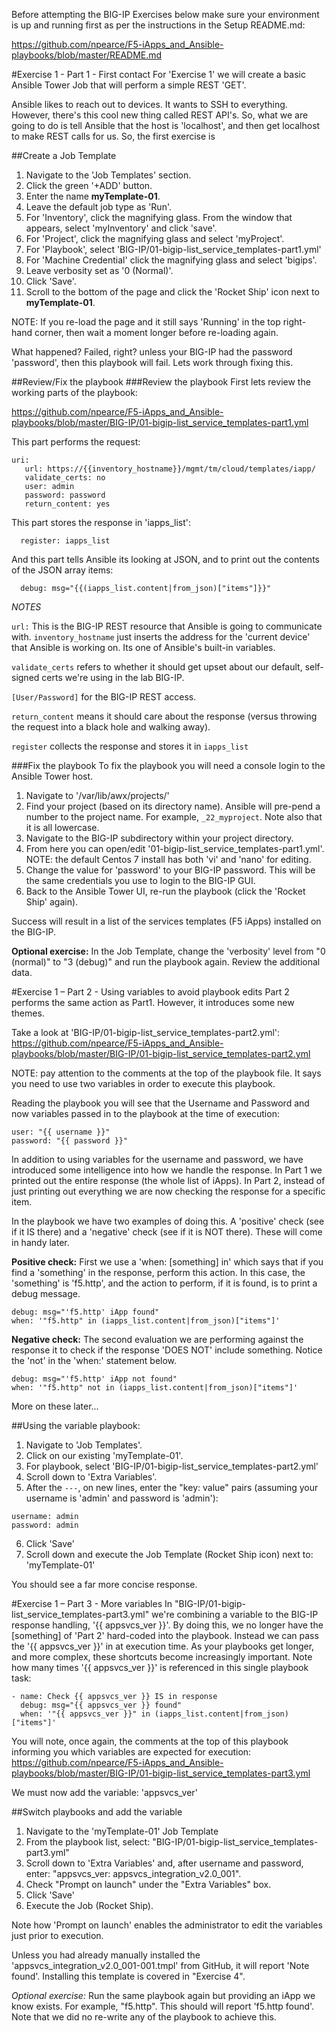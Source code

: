 Before attempting the BIG-IP Exercises below make sure your environment is up and running first as per the instructions in the Setup README.md:

https://github.com/npearce/F5-iApps_and_Ansible-playbooks/blob/master/README.md

#Exercise 1 - Part 1 - First contact
For 'Exercise 1' we will create a basic Ansible Tower Job that will perform a simple REST 'GET'.

Ansible likes to reach out to devices. It wants to SSH to everything. However, there's this cool new thing called REST API's. So, what we are going to do is tell Ansible that the host is 'localhost', and then get localhost to make REST calls for us. So, the first exercise is  

##Create a Job Template
1. Navigate to the 'Job Templates' section.
2. Click the green '+ADD' button.
3. Enter the name **myTemplate-01**.
4. Leave the default job type as 'Run'.
5. For 'Inventory', click the magnifying glass. From the window that appears, select 'myInventory' and click 'save'.
6. For 'Project', click the magnifying glass and select 'myProject'.
7. For 'Playbook', select 'BIG-IP/01-bigip-list_service_templates-part1.yml'
8. For 'Machine Credential' click the magnifying glass and select 'bigips'.
9. Leave verbosity set as '0 (Normal)'.
10. Click 'Save'.
11. Scroll to the bottom of the page and click the 'Rocket Ship' icon next to **myTemplate-01**.

NOTE: If you re-load the page and it still says 'Running' in the top right-hand corner, then wait a moment longer before re-loading again.

What happened? Failed, right? unless your BIG-IP had the password 'password', then this playbook will fail. Lets work through fixing this.

##Review/Fix the playbook
###Review the playbook
First lets review the working parts of the playbook:

https://github.com/npearce/F5-iApps_and_Ansible-playbooks/blob/master/BIG-IP/01-bigip-list_service_templates-part1.yml

This part performs the request:
```
uri:
   url: https://{{inventory_hostname}}/mgmt/tm/cloud/templates/iapp/
   validate_certs: no
   user: admin
   password: password
   return_content: yes
```
This part stores the response in 'iapps_list':

`  register: iapps_list`

And this part tells Ansible its looking at JSON, and to print out the contents of the JSON array items:

`  debug: msg="{{(iapps_list.content|from_json)["items"]}}"`

*NOTES*

`url:` This is the BIG-IP REST resource that Ansible is going to communicate with. `inventory_hostname` just inserts the address for the 'current device' that Ansible is working on. Its one of Ansible's built-in variables.

`validate_certs` refers to whether it should get upset about our default, self-signed certs we're using in the lab BIG-IP.

`[User/Password]` for the BIG-IP REST access.

`return_content` means it should care about the response (versus throwing the request into a black hole and walking away).

`register` collects the response and stores it in `iapps_list`

###Fix the playbook
To fix the playbook you will need a console login to the Ansible Tower host.
1. Navigate to '/var/lib/awx/projects/'
2. Find your project (based on its directory name). Ansible will pre-pend a number to the project name. For example, `_22_myproject`. Note also that it is all lowercase.
3. Navigate to the BIG-IP subdirectory within your project directory.
4. From here you can open/edit '01-bigip-list_service_templates-part1.yml'. NOTE: the default Centos 7 install has both 'vi' and 'nano' for editing.
5. Change the value for 'password' to your BIG-IP password. This will be the same credentials you use to login to the BIG-IP GUI.
6. Back to the Ansible Tower UI, re-run the playbook (click the 'Rocket Ship' again).

Success will result in a list of the services templates (F5 iApps) installed on the BIG-IP.

**Optional exercise:**
In the Job Template, change the 'verbosity' level from "0 (normal)" to "3 (debug)" and run the playbook again. Review the additional data.

#Exercise 1 – Part 2 - Using variables to avoid playbook edits
Part 2 performs the same action as Part1. However, it introduces some new themes.

Take a look at 'BIG-IP/01-bigip-list_service_templates-part2.yml': https://github.com/npearce/F5-iApps_and_Ansible-playbooks/blob/master/BIG-IP/01-bigip-list_service_templates-part2.yml

NOTE: pay attention to the comments at the top of the playbook file. It says you need to use two variables in order to execute this playbook.

Reading the playbook you will see that the Username and Password and now variables passed in to the playbook at the time of execution:

```
user: "{{ username }}"
password: "{{ password }}"
```

In addition to using variables for the username and password, we have introduced some intelligence into how we handle the response. In Part 1 we printed out the entire response (the whole list of iApps). In Part 2, instead of just printing out everything we are now checking the response for a specific item.

In the playbook we have two examples of doing this. A 'positive' check (see if it IS there) and a 'negative' check (see if it is NOT there). These will come in handy later.

**Positive check:** First we use a 'when: [something] in' which says that if you find a 'something' in the response, perform this action. In this case, the 'something' is 'f5.http', and the action to perform, if it is found, is to print a debug message.

```
debug: msg="'f5.http' iApp found"
when: '"f5.http" in (iapps_list.content|from_json)["items"]'
```

**Negative check:** The second evaluation we are performing against the response it to check if the response 'DOES NOT' include something. Notice the 'not' in the 'when:' statement below.  

```
debug: msg="'f5.http' iApp not found"
when: '"f5.http" not in (iapps_list.content|from_json)["items"]'
```

More on these later...

##Using the variable playbook:
1. Navigate to 'Job Templates'.
2. Click on our existing 'myTemplate-01'.
3. For playbook, select 'BIG-IP/01-bigip-list_service_templates-part2.yml'
4. Scroll down to 'Extra Variables'.
5. After the `---`, on new lines, enter the "key: value" pairs (assuming your username is 'admin' and password is 'admin'):

```
username: admin
password: admin
```

6. Click 'Save'
7. Scroll down and execute the Job Template (Rocket Ship icon) next to: 'myTemplate-01'

You should see a far more concise response.


#Exercise 1 – Part 3 - More variables
In "BIG-IP/01-bigip-list_service_templates-part3.yml" we're combining a variable to the BIG-IP response handling, '{{ appsvcs_ver }}'. By doing this, we no longer have the [something] of 'Part 2' hard-coded into the playbook. Instead we can pass the '{{ appsvcs_ver }}' in at execution time. As your playbooks get longer, and more complex, these shortcuts become increasingly important. Note how many times '{{ appsvcs_ver }}' is referenced in this single playbook task:

```
- name: Check {{ appsvcs_ver }} IS in response
  debug: msg="{{ appsvcs_ver }} found"
  when: '"{{ appsvcs_ver }}" in (iapps_list.content|from_json)["items"]'
```

You will note, once again, the comments at the top of this playbook informing you which variables are expected for execution:
https://github.com/npearce/F5-iApps_and_Ansible-playbooks/blob/master/BIG-IP/01-bigip-list_service_templates-part3.yml

We must now add the variable: 'appsvcs_ver'

##Switch playbooks and add the variable
1. Navigate to the 'myTemplate-01' Job Template
2. From the playbook list, select: "BIG-IP/01-bigip-list_service_templates-part3.yml"
3. Scroll down to 'Extra Variables' and, after username and password, enter: "appsvcs_ver: appsvcs_integration_v2.0_001".
4. Check "Prompt on launch" under the "Extra Variables" box.
5. Click 'Save'
6. Execute the Job (Rocket Ship).

Note how 'Prompt on launch' enables the administrator to edit the variables just prior to execution.

Unless you had already manually installed the 'appsvcs_integration_v2.0_001-001.tmpl' from GitHub, it will report 'Note found'. Installing this template is covered in "Exercise 4".

*Optional exercise:*
Run the same playbook again but providing an iApp we know exists. For example, "f5.http". This should will report 'f5.http found'. Note that we did no re-write any of the playbook to achieve this.
